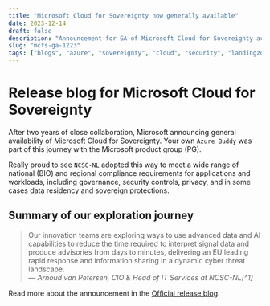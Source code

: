 ```yaml
---
title: "Microsoft Cloud for Sovereignty now generally available"
date: 2023-12-14
draft: false
description: "Announcement for GA of Microsoft Cloud for Sovereignty across all Azure regions."
slug: "mcfs-ga-1223"
tags: ["blogs", "azure", "sovereignty", "cloud", "security", "landingzone", "confidential-compute"]
---
```


# Release blog for Microsoft Cloud for Sovereignty 

After two years of close collaboration, Microsoft announcing general availability of Microsoft Cloud for Sovereignty. Your own `Azure Buddy` was part of this journey with the Microsoft product group (PG). 

Really proud to see `NCSC-NL` adopted this way to meet a wide range of national (BIO) and regional compliance requirements for applications and workloads, including governance, security controls, privacy, and in some cases data residency and sovereign protections. 

## Summary of our exploration journey

> Our innovation teams are exploring ways to use advanced data and AI capabilities to reduce the time required to interpret signal data and produce advisories from days to minutes, delivering an EU leading rapid response and information sharing in a dynamic cyber threat landscape.<br>
> — <cite>Arnoud van Petersen, CIO & Head of IT Services at NCSC-NL[^1]</cite>

Read more about the announcement in the [Official release blog](https://blogs.microsoft.com/blog/2023/12/14/microsoft-cloud-for-sovereignty-now-generally-available-opening-new-pathways-for-government-innovation/).